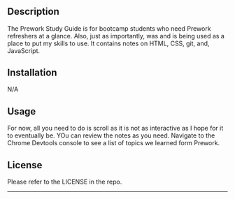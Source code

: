 
# <Prework Study Guide>

## Description

The Prework Study Guide is for bootcamp students who need Prework refreshers at a glance. Also, just as importantly, was and is being used as a place to put my skills to use. It contains notes on HTML, CSS, git, and, JavaScript.

## Installation

N/A

## Usage

For now, all you need to do is scroll as it is not as interactive as I hope for it to eventually be. YOu can review the notes as you need. Navigate to the Chrome Devtools console to see a list of topics we learned form Prework.

## License

Please refer to the LICENSE in the repo.

---

